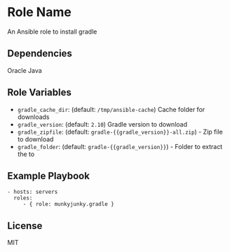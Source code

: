 Role Name
=========

An Ansible role to install gradle


Dependencies
------------
Oracle Java

Role Variables
--------------
- `gradle_cache_dir`: (default: `/tmp/ansible-cache`) Cache folder for downloads
- `gradle_version`: (default: `2.10`) Gradle version to download
- `gradle_zipfile`: (default: `gradle-{{gradle_version}}-all.zip`) - Zip file to download
- `gradle_folder`:  (default: `gradle-{{gradle_version}}`) - Folder to extract the to


Example Playbook
----------------
    - hosts: servers
      roles:
         - { role: munkyjunky.gradle }


License
-------
MIT
